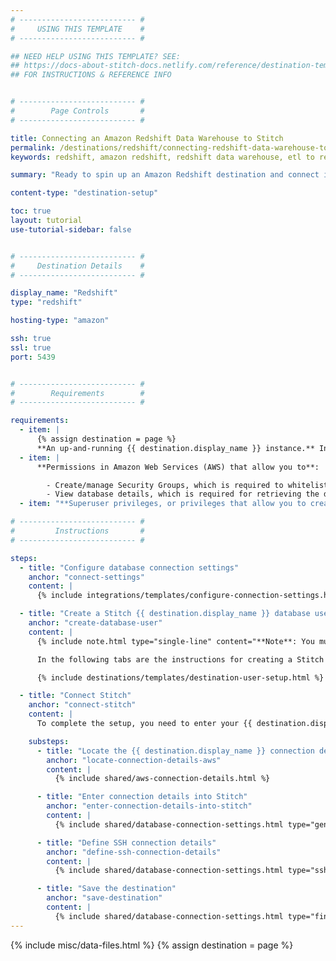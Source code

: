 ```yaml
---
# -------------------------- #
#     USING THIS TEMPLATE    #
# -------------------------- #

## NEED HELP USING THIS TEMPLATE? SEE:
## https://docs-about-stitch-docs.netlify.com/reference/destination-templates/destination-setup/
## FOR INSTRUCTIONS & REFERENCE INFO


# -------------------------- #
#        Page Controls       #
# -------------------------- #

title: Connecting an Amazon Redshift Data Warehouse to Stitch
permalink: /destinations/redshift/connecting-redshift-data-warehouse-to-stitch
keywords: redshift, amazon redshift, redshift data warehouse, etl to redshift, redshift etl, create redshift user, stitch redshift user, stitch user

summary: "Ready to spin up an Amazon Redshift destination and connect it to Stitch? This step-by-step tutorial will walk you through every part of the process."

content-type: "destination-setup"

toc: true
layout: tutorial
use-tutorial-sidebar: false


# -------------------------- #
#     Destination Details    #
# -------------------------- #

display_name: "Redshift"
type: "redshift"

hosting-type: "amazon"

ssh: true
ssl: true
port: 5439


# -------------------------- #
#        Requirements        #
# -------------------------- #

requirements:
  - item: |
      {% assign destination = page %}
      **An up-and-running {{ destination.display_name }} instance.** Instructions for creating a {{ destination.display_name }} destination are outside the scope of this tutorial; our instructions assume that you have an instance up and running. For help getting started with {{ destination.display_name }}, refer to [Amazon's documentation](https://docs.aws.amazon.com/redshift/latest/gsg/getting-started.html){:target="new"}.
  - item: |
      **Permissions in Amazon Web Services (AWS) that allow you to**:

        - Create/manage Security Groups, which is required to whitelist Stitch's IP addresses.
        - View database details, which is required for retrieving the database's connection details.
  - item: "**Superuser privileges, or privileges that allow you to create users and grant privileges.** This is required to create a database user for Stitch."

# -------------------------- #
#         Instructions       #
# -------------------------- #

steps:
  - title: "Configure database connection settings"
    anchor: "connect-settings"
    content: |
      {% include integrations/templates/configure-connection-settings.html %}

  - title: "Create a Stitch {{ destination.display_name }} database user"
    anchor: "create-database-user"
    content: |
      {% include note.html type="single-line" content="**Note**: You must have superuser privileges or the ability to create a user and grant privileges to complete this step." %}

      In the following tabs are the instructions for creating a Stitch {{ destination.display_name }} database user and explanations for the permissions Stitch requires.

      {% include destinations/templates/destination-user-setup.html %}

  - title: "Connect Stitch"
    anchor: "connect-stitch"
    content: |
      To complete the setup, you need to enter your {{ destination.display_name }} connection details into the {{ app.page-names.dw-settings }} page in Stitch.

    substeps:
      - title: "Locate the {{ destination.display_name }} connection details"
        anchor: "locate-connection-details-aws"
        content: |
          {% include shared/aws-connection-details.html %}

      - title: "Enter connection details into Stitch"
        anchor: "enter-connection-details-into-stitch"
        content: |
          {% include shared/database-connection-settings.html type="general" %}

      - title: "Define SSH connection details"
        anchor: "define-ssh-connection-details"
        content: |
          {% include shared/database-connection-settings.html type="ssh" %}

      - title: "Save the destination"
        anchor: "save-destination"
        content: |
          {% include shared/database-connection-settings.html type="finish-up" %}
---
```

{% include misc/data-files.html %}
{% assign destination = page %}